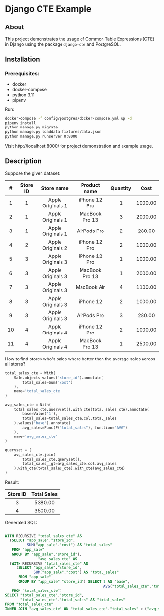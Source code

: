 # Django CTE Example

## About

This project demonstrates the usage of Common Table Expressions (CTE) in Django using the package ```django-cte``` and PostgreSQL.

## Installation

### Prerequisites:

* docker
* docker-compose
* python 3.11
* pipenv

Run:

```bash
docker-compose -f config/postgres/docker-compose.yml up -d
pipenv install
python manage.py migrate
python manage.py loaddata fixtures/data.json
python manage.py runserver 0:8000
```

Visit http://localhost:8000/ for project demonstration and example usage.

## Description

Suppose the given dataset:

| **#** | **Store ID** | **Store name**    | **Product name** | **Quantity** | **Cost** |
|:-----:|:------------:|:-----------------:|:----------------:|:------------:|:--------:|
| 1     | 1            | Apple Originals 1 | iPhone 12 Pro    | 1            | 1000.00  |
| 2     | 1            | Apple Originals 1 | MacBook Pro 13   | 3            | 2000.00  |
| 3     | 1            | Apple Originals 1 | AirPods Pro      | 2            | 280.00   |
| 4     | 2            | Apple Originals 2 | iPhone 12 Pro    | 2            | 1000.00  |
| 5     | 3            | Apple Originals 3 | iPhone 12 Pro    | 1            | 1000.00  |
| 6     | 3            | Apple Originals 3 | MacBook Pro 13   | 1            | 2000.00  |
| 7     | 3            | Apple Originals 3 | MacBook Air      | 4            | 1100.00  |
| 8     | 3            | Apple Originals 3 | iPhone 12        | 2            | 1000.00  |
| 9     | 3            | Apple Originals 3 | AirPods Pro      | 3            | 280.00   |
| 10    | 4            | Apple Originals 4 | iPhone 12 Pro    | 2            | 1000.00  |
| 11    | 4            | Apple Originals 4 | MacBook Pro 13   | 1            | 2500.00  |

How to find stores who's sales where better than the average sales across all stores?

```python
total_sales_cte = With(
    Sale.objects.values('store_id').annotate(
        total_sales=Sum('cost')
    ),
    name='total_sales_cte'
)

avg_sales_cte = With(
    total_sales_cte.queryset().with_cte(total_sales_cte).annotate(
        base=Value('1'),
        total_sales=total_sales_cte.col.total_sales
    ).values('base').annotate(
        avg_sales=Func(F("total_sales"), function="AVG")
    ),
    name='avg_sales_cte'
)

queryset = (
    avg_sales_cte.join(
        total_sales_cte.queryset(),
        total_sales__gt=avg_sales_cte.col.avg_sales
    ).with_cte(total_sales_cte).with_cte(avg_sales_cte)
)
```

Result:

| **Store ID** | **Total Sales** |
|:------------:|:---------------:|
| 3            | 5380.00         |
| 4            | 3500.00         |


Generated SQL:

```sql

WITH RECURSIVE "total_sales_cte" AS
  (SELECT "app_sale"."store_id",
          SUM("app_sale"."cost") AS "total_sales"
   FROM "app_sale"
   GROUP BY "app_sale"."store_id"),
               "avg_sales_cte" AS
  (WITH RECURSIVE "total_sales_cte" AS
     (SELECT "app_sale"."store_id",
             SUM("app_sale"."cost") AS "total_sales"
      FROM "app_sale"
      GROUP BY "app_sale"."store_id") SELECT 1 AS "base",
                                             AVG("total_sales_cte"."total_sales") AS "avg_sales"
   FROM "total_sales_cte")
SELECT "total_sales_cte"."store_id",
       "total_sales_cte"."total_sales" AS "total_sales"
FROM "total_sales_cte"
INNER JOIN "avg_sales_cte" ON "total_sales_cte"."total_sales" > ("avg_sales_cte"."avg_sales")
```